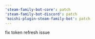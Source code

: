 ```yaml
---
'steam-family-bot-core': patch
'steam-family-bot-discord': patch
'koishi-plugin-steam-family-bot': patch
---
```


fix token refresh issue
